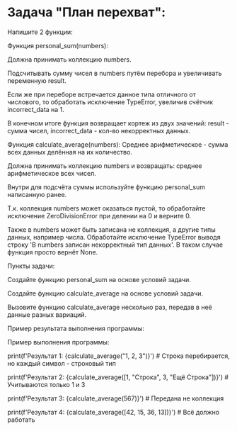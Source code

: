 # Задача "План перехват":
Напишите 2 функции:

Функция personal_sum(numbers):

Должна принимать коллекцию numbers.

Подсчитывать сумму чисел в numbers путём перебора и увеличивать переменную result.

Если же при переборе встречается данное типа отличного от числового, то обработать исключение TypeError, увеличив счётчик incorrect_data на 1.

В конечном итоге функция возвращает кортеж из двух значений: result - сумма чисел, incorrect_data - кол-во некорректных данных.

Функция calculate_average(numbers):
Среднее арифметическое - сумма всех данных делённая на их количество.

Должна принимать коллекцию numbers и возвращать: среднее арифметическое всех чисел.

Внутри для подсчёта суммы используйте функцию personal_sum написанную ранее.

Т.к. коллекция numbers может оказаться пустой, то обработайте исключение ZeroDivisionError при делении на 0 и верните 0.

Также в numbers может быть записана не коллекция, а другие типы данных, например числа. Обработайте исключение TypeError выводя строку 'В numbers записан некорректный тип данных'. В таком случае функция просто вернёт None.

Пункты задачи:

Создайте функцию personal_sum на основе условий задачи.

Создайте функцию calculate_average на основе условий задачи.

Вызовите функцию calculate_average несколько раз, передав в неё данные разных вариаций.

Пример результата выполнения программы:

Пример выполнения программы:

print(f'Результат 1: {calculate_average("1, 2, 3")}') # Строка перебирается, но каждый символ - строковый тип

print(f'Результат 2: {calculate_average([1, "Строка", 3, "Ещё Строка"])}') # Учитываются только 1 и 3

print(f'Результат 3: {calculate_average(567)}') # Передана не коллекция

print(f'Результат 4: {calculate_average([42, 15, 36, 13])}') # Всё должно работать

